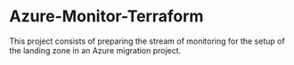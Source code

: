 # Azure-Monitor-Terraform
This project consists of preparing the stream of monitoring for the setup of the landing zone in an Azure migration project.
